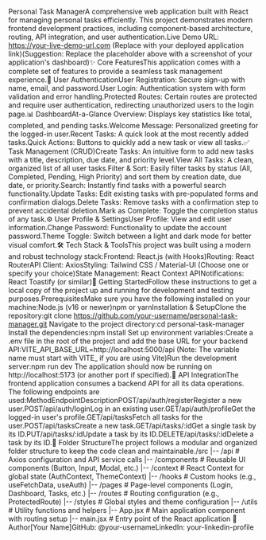 Personal Task ManagerA comprehensive web application built with React for managing personal tasks efficiently. This project demonstrates modern frontend development practices, including component-based architecture, routing, API integration, and user authentication.Live Demo URL: https://your-live-demo-url.com (Replace with your deployed application link)(Suggestion: Replace the placeholder above with a screenshot of your application's dashboard)✨ Core FeaturesThis application comes with a complete set of features to provide a seamless task management experience.👤 User AuthenticationUser Registration: Secure sign-up with name, email, and password.User Login: Authentication system with form validation and error handling.Protected Routes: Certain routes are protected and require user authentication, redirecting unauthorized users to the login page.📊 DashboardAt-a-Glance Overview: Displays key statistics like total, completed, and pending tasks.Welcome Message: Personalized greeting for the logged-in user.Recent Tasks: A quick look at the most recently added tasks.Quick Actions: Buttons to quickly add a new task or view all tasks.✅ Task Management (CRUD)Create Tasks: An intuitive form to add new tasks with a title, description, due date, and priority level.View All Tasks: A clean, organized list of all user tasks.Filter & Sort: Easily filter tasks by status (All, Completed, Pending, High Priority) and sort them by creation date, due date, or priority.Search: Instantly find tasks with a powerful search functionality.Update Tasks: Edit existing tasks with pre-populated forms and confirmation dialogs.Delete Tasks: Remove tasks with a confirmation step to prevent accidental deletion.Mark as Complete: Toggle the completion status of any task.⚙️ User Profile & SettingsUser Profile: View and edit user information.Change Password: Functionality to update the account password.Theme Toggle: Switch between a light and dark mode for better visual comfort.🛠️ Tech Stack & ToolsThis project was built using a modern and robust technology stack:Frontend: React.js (with Hooks)Routing: React RouterAPI Client: AxiosStyling: Tailwind CSS / Material-UI (Choose one or specify your choice)State Management: React Context APINotifications: React Toastify (or similar)🚀 Getting StartedFollow these instructions to get a local copy of the project up and running for development and testing purposes.PrerequisitesMake sure you have the following installed on your machine:Node.js (v16 or newer)npm or yarnInstallation & SetupClone the repository:git clone https://github.com/your-username/personal-task-manager.git
Navigate to the project directory:cd personal-task-manager
Install the dependencies:npm install
Set up environment variables:Create a .env file in the root of the project and add the base URL for your backend API:VITE_API_BASE_URL=http://localhost:5000/api
(Note: The variable name must start with VITE_ if you are using Vite)Run the development server:npm run dev
The application should now be running on http://localhost:5173 (or another port if specified).🔌 API IntegrationThe frontend application consumes a backend API for all its data operations. The following endpoints are used:MethodEndpointDescriptionPOST/api/auth/registerRegister a new user.POST/api/auth/loginLog in an existing user.GET/api/auth/profileGet the logged-in user's profile.GET/api/tasksFetch all tasks for the user.POST/api/tasksCreate a new task.GET/api/tasks/:idGet a single task by its ID.PUT/api/tasks/:idUpdate a task by its ID.DELETE/api/tasks/:idDelete a task by its ID.📁 Folder StructureThe project follows a modular and organized folder structure to keep the code clean and maintainable./src
|-- /api             # Axios configuration and API service calls
|-- /components      # Reusable UI components (Button, Input, Modal, etc.)
|-- /context         # React Context for global state (AuthContext, ThemeContext)
|-- /hooks           # Custom hooks (e.g., useFetchData, useAuth)
|-- /pages           # Page-level components (Login, Dashboard, Tasks, etc.)
|-- /routes          # Routing configuration (e.g., ProtectedRoute)
|-- /styles          # Global styles and theme configuration
|-- /utils           # Utility functions and helpers
|-- App.jsx          # Main application component with routing setup
|-- main.jsx         # Entry point of the React application
👤 Author[Your Name]GitHub: @your-usernameLinkedIn: your-linkedin-profile